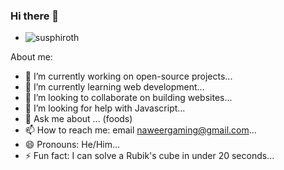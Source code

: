 ### Hi there 👋

- ![susphiroth](https://github.com/naweer/naweer/assets/34611871/be1b2444-46a7-4dc6-a163-da75d9029395)
<!--
**naweer/naweer** is a ✨ _special_ ✨ repository because its `README.md` (this file) appears on your GitHub profile.
-->

About me:

- 🔭 I’m currently working on open-source projects...
- 🌱 I’m currently learning web development...
- 👯 I’m looking to collaborate on building websites...
- 🤔 I’m looking for help with Javascript...
- 💬 Ask me about ... (foods)
- 📫 How to reach me: email naweergaming@gmail.com...
- 😄 Pronouns: He/Him...
- ⚡ Fun fact: I can solve a Rubik's cube in under 20 seconds...
